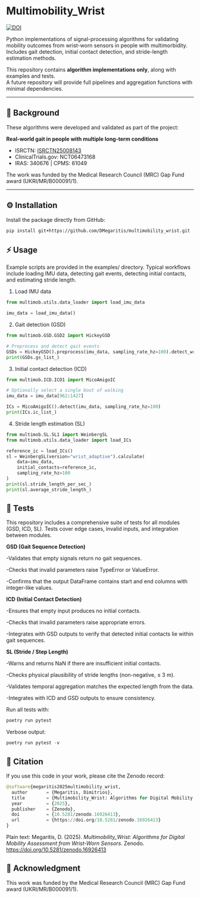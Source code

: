 # Multimobility_Wrist

[![DOI](https://zenodo.org/badge/1037389095.svg)](https://doi.org/10.5281/zenodo.16926413)

Python implementations of signal-processing algorithms for validating mobility outcomes from wrist-worn sensors in people with multimorbidity.  
Includes gait detection, initial contact detection, and stride-length estimation methods.

This repository contains **algorithm implementations only**, along with examples and tests.  
A future repository will provide full pipelines and aggregation functions with minimal dependencies.

---

## 📖 Background

These algorithms were developed and validated as part of the project:

**Real-world gait in people with multiple long-term conditions**

- ISRCTN: [ISRCTN25008143](https://www.isrctn.com/ISRCTN25008143)
- ClinicalTrials.gov: NCT06473168  
- IRAS: 340676 | CPMS: 61049  

The work was funded by the Medical Research Council (MRC) Gap Fund award (UKRI/MR/B000091/1).

---

## ⚙️ Installation

Install the package directly from GitHub:

```bash
pip install git+https://github.com/DMegaritis/multimobility_wrist.git
```

## ⚡ Usage

Example scripts are provided in the examples/ directory. Typical workflows include loading IMU data, detecting gait events, detecting initial contacts, and estimating stride length.

1. Load IMU data
```python
from multimob.utils.data_loader import load_imu_data

imu_data = load_imu_data()
```

2. Gait detection (GSD)
```python
from multimob.GSD.GSD2 import HickeyGSD

# Preprocess and detect gait events
GSDs = HickeyGSD().preprocess(imu_data, sampling_rate_hz=100).detect_wrist()
print(GSDs.gs_list_)
```

3. Initial contact detection (ICD)
```python
from multimob.ICD.ICD1 import MicoAmigoIC

# Optionally select a single bout of walking
imu_data = imu_data[962:1427]

ICs = MicoAmigoIC().detect(imu_data, sampling_rate_hz=100)
print(ICs.ic_list_)
```

4. Stride length estimation (SL)
```python
from multimob.SL.SL1 import WeinbergSL
from multimob.utils.data_loader import load_ICs

reference_ic = load_ICs()
sl = WeinbergSL(version="wrist_adaptive").calculate(
    data=imu_data,
    initial_contacts=reference_ic,
    sampling_rate_hz=100
)
print(sl.stride_length_per_sec_)
print(sl.average_stride_length_)
```

## 🧪 Tests
This repository includes a comprehensive suite of tests for all modules (GSD, ICD, SL). Tests cover edge cases, invalid inputs, and integration between modules.

**GSD (Gait Sequence Detection)**

-Validates that empty signals return no gait sequences.

-Checks that invalid parameters raise TypeError or ValueError.

-Confirms that the output DataFrame contains start and end columns with integer-like values.


**ICD (Initial Contact Detection)**

-Ensures that empty input produces no initial contacts.

-Checks that invalid parameters raise appropriate errors.

-Integrates with GSD outputs to verify that detected initial contacts lie within gait sequences.

**SL (Stride / Step Length)**

-Warns and returns NaN if there are insufficient initial contacts.

-Checks physical plausibility of stride lengths (non-negative, ≤ 3 m).

-Validates temporal aggregation matches the expected length from the data.

-Integrates with ICD and GSD outputs to ensure consistency.


Run all tests with:

```python
poetry run pytest
```

Verbose output:

```python
poetry run pytest -v
```

## 📄 Citation
If you use this code in your work, please cite the Zenodo record:

```python
@software{megaritis2025multimobility_wrist,
  author       = {Megaritis, Dimitrios},
  title        = {Multimobility_Wrist: Algorithms for Digital Mobility Assessment from Wrist-Worn Sensors},
  year         = {2025},
  publisher    = {Zenodo},
  doi          = {10.5281/zenodo.16926413},
  url          = {https://doi.org/10.5281/zenodo.16926413}
}
```
Plain text:
Megaritis, D. (2025). *Multimobility_Wrist: Algorithms for Digital Mobility Assessment from Wrist-Worn Sensors*. Zenodo. https://doi.org/10.5281/zenodo.16926413


## 📢 Acknowledgment
This work was funded by the Medical Research Council (MRC) Gap Fund award (UKRI/MR/B000091/1).
